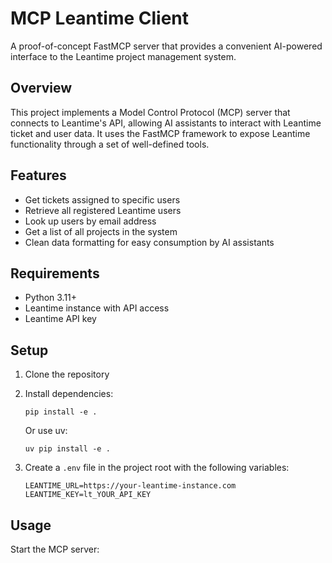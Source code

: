 # MCP Leantime Client

A proof-of-concept FastMCP server that provides a convenient AI-powered interface to the Leantime project management
system.

## Overview

This project implements a Model Control Protocol (MCP) server that connects to Leantime's API, allowing AI assistants to
interact with Leantime ticket and user data. It uses the FastMCP framework to expose Leantime functionality through a
set of well-defined tools.

## Features

- Get tickets assigned to specific users
- Retrieve all registered Leantime users
- Look up users by email address
- Get a list of all projects in the system
- Clean data formatting for easy consumption by AI assistants

## Requirements

- Python 3.11+
- Leantime instance with API access
- Leantime API key

## Setup

1. Clone the repository
2. Install dependencies:
   ```
   pip install -e .
   ```

   Or use uv:
   ```
   uv pip install -e .
   ```

3. Create a `.env` file in the project root with the following variables:
   ```
   LEANTIME_URL=https://your-leantime-instance.com
   LEANTIME_KEY=lt_YOUR_API_KEY
   ```

## Usage

Start the MCP server:
